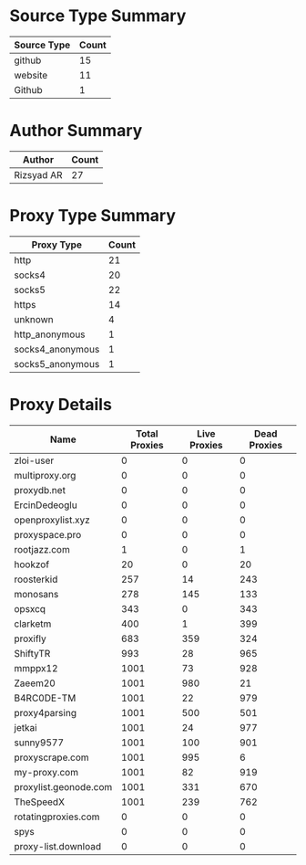 # Source Type Summary

| Source Type | Count |
|-------------|-------|
| github | 15 |
| website | 11 |
| Github | 1 |


# Author Summary

| Author | Count |
|--------|-------|
| Rizsyad AR | 27 |


# Proxy Type Summary

| Proxy Type | Count |
|------------|-------|
| http | 21 |
| socks4 | 20 |
| socks5 | 22 |
| https | 14 |
| unknown | 4 |
| http_anonymous | 1 |
| socks4_anonymous | 1 |
| socks5_anonymous | 1 |


# Proxy Details

| Name | Total Proxies | Live Proxies | Dead Proxies |
|------|---------------|--------------|---------------|
| zloi-user | 0 | 0 | 0 |
| multiproxy.org | 0 | 0 | 0 |
| proxydb.net | 0 | 0 | 0 |
| ErcinDedeoglu | 0 | 0 | 0 |
| openproxylist.xyz | 0 | 0 | 0 |
| proxyspace.pro | 0 | 0 | 0 |
| rootjazz.com | 1 | 0 | 1 |
| hookzof | 20 | 0 | 20 |
| roosterkid | 257 | 14 | 243 |
| monosans | 278 | 145 | 133 |
| opsxcq | 343 | 0 | 343 |
| clarketm | 400 | 1 | 399 |
| proxifly | 683 | 359 | 324 |
| ShiftyTR | 993 | 28 | 965 |
| mmppx12 | 1001 | 73 | 928 |
| Zaeem20 | 1001 | 980 | 21 |
| B4RC0DE-TM | 1001 | 22 | 979 |
| proxy4parsing | 1001 | 500 | 501 |
| jetkai | 1001 | 24 | 977 |
| sunny9577 | 1001 | 100 | 901 |
| proxyscrape.com | 1001 | 995 | 6 |
| my-proxy.com | 1001 | 82 | 919 |
| proxylist.geonode.com | 1001 | 331 | 670 |
| TheSpeedX | 1001 | 239 | 762 |
| rotatingproxies.com | 0 | 0 | 0 |
| spys | 0 | 0 | 0 |
| proxy-list.download | 0 | 0 | 0 |
